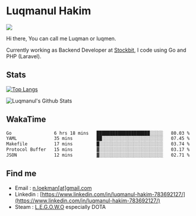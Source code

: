 
# Luqmanul Hakim

![](https://komarev.com/ghpvc/?username=luqman-v1)

Hi there, You can call me Luqman or luqmen.

Currently working as Backend Developer at [Stockbit](https://stockbit.com/), I code using Go and PHP (Laravel).
## Stats

[![Top Langs](https://github-readme-stats.vercel.app/api/top-langs/?username=luqman-v1&layout=compact)](https://github.com/anuraghazra/github-readme-stats)

![Luqmanul's Github Stats](https://github-readme-stats.vercel.app/api?username=luqman-v1&show_icons=true)


## WakaTime 

<!--START_SECTION:waka-->

```txt
Go                6 hrs 18 mins   ████████████████████░░░░░   80.03 %
YAML              35 mins         ██░░░░░░░░░░░░░░░░░░░░░░░   07.45 %
Makefile          17 mins         █░░░░░░░░░░░░░░░░░░░░░░░░   03.74 %
Protocol Buffer   15 mins         ▓░░░░░░░░░░░░░░░░░░░░░░░░   03.17 %
JSON              12 mins         ▓░░░░░░░░░░░░░░░░░░░░░░░░   02.71 %
```

<!--END_SECTION:waka-->


## Find me 

- Email : [n.loekman[at]gmail.com](mailto:n.loekman@gmail.com)
- Linkedin : [https://www.linkedin.com/in/luqmanul-hakim-783692127/](https://www.linkedin.com/in/luqmanul-hakim-783692127/)
- Steam : [L.E.G.O.W.O](https://steamcommunity.com/id/fuukmans) especially DOTA


